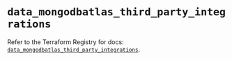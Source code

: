 # `data_mongodbatlas_third_party_integrations`

Refer to the Terraform Registry for docs: [`data_mongodbatlas_third_party_integrations`](https://registry.terraform.io/providers/mongodb/mongodbatlas/1.17.1/docs/data-sources/third_party_integrations).
